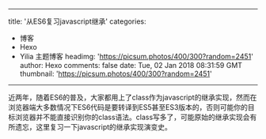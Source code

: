 
---
title: '从ES6复习javascript继承'
categories: 
 - 博客
 - Hexo
 - Yilia 主题博客
headimg: 'https://picsum.photos/400/300?random=2451'
author: Hexo
comments: false
date: Tue, 02 Jan 2018 08:31:59 GMT
thumbnail: 'https://picsum.photos/400/300?random=2451'
---

<div>   
近两年，随着ES6的普及，大家都用上了class作为javascript的继承实现，然而在浏览器端大多数情况下ES6代码是要转译到ES5甚至ES3版本的，否则可能你的目标浏览器并不能直接识别你的class语法。class写多了，可能原始的继承实现会有所遗忘，这里复习一下javascript的继承实现演变史。
      
      
</div>
            
